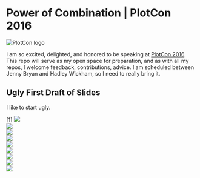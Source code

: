 Power of Combination | PlotCon 2016
================

![PlotCon logo](https://plotcon.plot.ly/assets/images/plotcon_logo.png)

I am so excited, delighted, and honored to be speaking at [PlotCon 2016](https://plotcon.plot.ly/). This repo will serve as my open space for preparation, and as with all my repos, I welcome feedback, contributions, advice. I am scheduled between Jenny Bryan and Hadley Wickham, so I need to really bring it.

Ugly First Draft of Slides
--------------------------

I like to start ugly.

\[1\] <img src='./images/slide_0001.jpg'></img><br/><img src='./images/slide_0002.jpg'></img><br/><img src='./images/slide_0003.jpg'></img><br/><img src='./images/slide_0004.jpg'></img><br/><img src='./images/slide_0005.jpg'></img><br/><img src='./images/slide_0006.jpg'></img><br/><img src='./images/slide_0007.jpg'></img><br/><img src='./images/slide_0008.jpg'></img><br/><img src='./images/slide_0009.jpg'></img>
